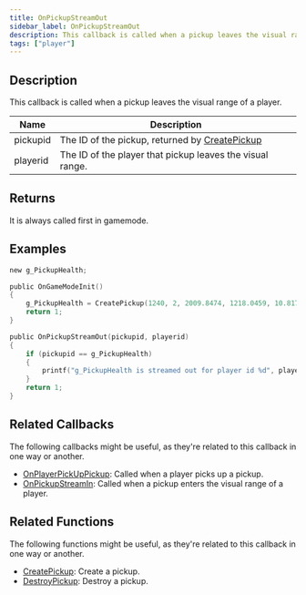 ```yaml
---
title: OnPickupStreamOut
sidebar_label: OnPickupStreamOut
description: This callback is called when a pickup leaves the visual range of a player.
tags: ["player"]
---
```


<VersionWarn name='callback' version='omp v1.1.0.2612' />

## Description

This callback is called when a pickup leaves the visual range of a player.

| Name     | Description                                                                 |
| -------- | --------------------------------------------------------------------------- |
| pickupid | The ID of the pickup, returned by [CreatePickup](../functions/CreatePickup) |
| playerid | The ID of the player that pickup leaves the visual range.                   |

## Returns

It is always called first in gamemode.

## Examples

```c
new g_PickupHealth;

public OnGameModeInit()
{
    g_PickupHealth = CreatePickup(1240, 2, 2009.8474, 1218.0459, 10.8175);
    return 1;
}

public OnPickupStreamOut(pickupid, playerid)
{
    if (pickupid == g_PickupHealth)
    {
        printf("g_PickupHealth is streamed out for player id %d", playerid);
    }
    return 1;
}
```

## Related Callbacks

The following callbacks might be useful, as they're related to this callback in one way or another.

- [OnPlayerPickUpPickup](OnPlayerPickUpPickup): Called when a player picks up a pickup.
- [OnPickupStreamIn](OnPickupStreamIn): Called when a pickup enters the visual range of a player.

## Related Functions

The following functions might be useful, as they're related to this callback in one way or another.

- [CreatePickup](../functions/CreatePickup): Create a pickup.
- [DestroyPickup](../functions/DestroyPickup): Destroy a pickup.
